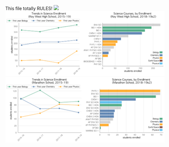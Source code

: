 This file totally RULES!
![](CORAL_SHOR.png)
![](../School_plots/MONROE/KEY_WEST.png)
![](../School_plots/MONROE/MARATHON_.png)
